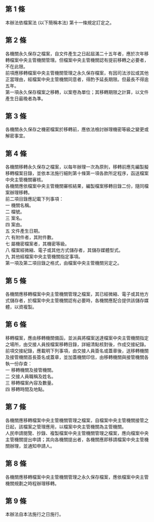 第 1 條
-------
本辦法依檔案法 (以下簡稱本法) 第十一條規定訂定之。

第 2 條
-------
各機關永久保存之檔案，自文件產生之日起屆滿二十五年者，應於次年移  
轉檔案中央主管機關管理。但檔案中央主管機關認有提前移轉之必要者，  
不在此限。  
前項應移轉檔案中央主管機關管理之永久保存檔案，有因司法涉訟或其他  
正當理由，經檔案中央主管機關同意者，得酌予延長期限。但最長不得逾  
五年。  
第一項永久保存檔案之移轉，以案卷為單位；其移轉期限之計算，以文件  
產生日最晚者為準。

第 3 條
-------
各機關永久保存之機密檔案於移轉前，應依法檢討辦理機密等級之變更或  
解密事宜。

第 4 條
-------
各機關移轉永久保存之檔案，以每年辦理一次為原則，移轉前應先編製擬  
移轉檔案目錄，並依本法施行細則第十條第一項各款所定程序，函送檔案  
中央主管機關審核。  
各機關應依檔案中央主管機關審核結果，編製檔案移轉目錄二份，隨同檔  
案辦理移轉。  
前二項目錄應記載下列事項：  
一  機關名稱。  
二  檔號。  
三  案名。  
四  案由。  
五  文件產生日期。  
六  有附件者，其附件數。  
七  屬機密檔案者，其機密等級。  
八  檔案經微縮、電子或其他方式儲存者，其儲存媒體型式。  
九  其他經檔案中央主管機關指定事項。  
第一項及第二項目錄之格式，由檔案中央主管機關另定之。

第 5 條
-------
各機關應移轉檔案中央主管機關管理之檔案，其已經微縮、電子或其他方  
式儲存者，於檔案中央主管機關認有必要時，各機關應配合提供該儲存媒  
體，以資複製。

第 6 條
-------
移轉檔案，應由移轉機關備函，並派員將檔案送達檔案中央主管機關指定  
之場所，由交接人員按檔案移轉目錄，詳細清點核對後，作成交接紀錄。  
前項交接紀錄，應載明下列事項，由交接人員簽名或蓋章後，送移轉機關  
及接管機關首長簽名或蓋章，並加蓋機關印信，由移轉機關與接管機關各  
執一份存查：  
一  移轉機關及接管機關。  
二  交接人員職稱及姓名。  
三  移轉檔案內容及數量。  
四  移轉時間及地點。

第 7 條
-------
各機關應移轉檔案中央主管機關管理之檔案，自檔案中央主管機關接管之  
日起，該檔案之管理應用，以檔案中央主管機關為主管機關。  
人民申請閱覽、抄錄、複製檔案中央主管機關管理之檔案，應向檔案中央  
主管機關提出申請；其向各機關提出者，各機關應即移請檔案中央主管機  
關辦理，並通知申請人。

第 8 條
-------
各機關應移轉檔案中央主管機關管理之永久保存檔案，應依檔案中央主管  
機關規劃之時程辦理移轉。

第 9 條
-------
本辦法自本法施行之日施行。

